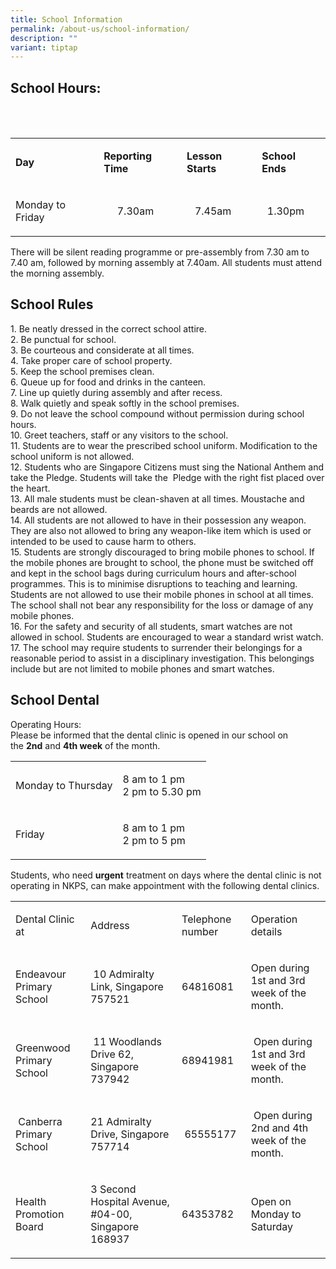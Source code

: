 ```yaml
---
title: School Information
permalink: /about-us/school-information/
description: ""
variant: tiptap
---
```

<h2>School Hours:</h2>
<p>
<br>
<br>
</p>
<table>
<tbody>
<tr>
<td rowspan="1" colspan="1">
<p><strong>Day</strong>
</p>
</td>
<td rowspan="1" colspan="1">
<p><strong>Reporting Time</strong>
</p>
</td>
<td rowspan="1" colspan="1">
<p><strong>Lesson Starts</strong>
</p>
</td>
<td rowspan="1" colspan="1">
<p><strong>School Ends</strong>
</p>
</td>
</tr>
<tr>
<td rowspan="1" colspan="1">
<p>Monday to Friday</p>
</td>
<td rowspan="1" colspan="1">
<p>&nbsp; &nbsp; &nbsp;7.30am</p>
</td>
<td rowspan="1" colspan="1">
<p>&nbsp; &nbsp;7.45am</p>
</td>
<td rowspan="1" colspan="1">
<p>&nbsp; 1.30pm</p>
</td>
</tr>
</tbody>
</table>
<p>There will be silent reading programme or pre-assembly from 7.30 am to
7.40 am, followed by morning assembly at 7.40am. All students must attend
the morning assembly.</p>
<h2>School Rules</h2>
<p>1. Be neatly dressed in the correct school attire.
<br>2. Be punctual for school.
<br>3. Be courteous and considerate at all times.
<br>4. Take proper care of school property.
<br>5. Keep the school premises clean.
<br>6. Queue up for food and drinks in the canteen.
<br>7. Line up quietly during assembly and after recess.
<br>8. Walk quietly and speak softly in the school premises.
<br>9. Do not leave the school compound without permission during school hours.
<br>10. Greet teachers, staff or any visitors to the school.
<br>11. Students are to wear the prescribed school uniform. Modification to
the school uniform is not allowed.
<br>12. Students who are Singapore Citizens must sing the National Anthem
and take the Pledge. Students will take the&nbsp; Pledge with the right
fist placed over the heart.
<br>13. All male students must be clean-shaven at all times. Moustache and
beards are not allowed.
<br>14. All students are not allowed to have in their possession any weapon.
They are also not allowed to bring any weapon-like item which is used or
intended to be used to cause harm to others.
<br>15. Students are strongly discouraged to bring mobile phones to school.
If the mobile phones are brought to school, the phone must be switched
off and kept in the school bags during curriculum hours and after-school
programmes. This is to minimise disruptions to teaching and learning. Students
are not allowed to use their mobile phones in school at all times. The
school shall not bear any responsibility for the loss or damage of any
mobile phones.
<br>16. For the safety and security of all students, smart watches are not
allowed in school. Students are encouraged to wear a standard wrist watch.
<br>17. The school may require students to surrender their belongings for
a reasonable period to assist in a disciplinary investigation. This belongings
include but are not limited to mobile phones and smart watches.</p>
<h2>School Dental</h2>
<p>Operating Hours:
<br>Please be informed that the dental clinic is opened in our school on the&nbsp;<strong>2nd</strong>&nbsp;and&nbsp;<strong>4th week</strong>&nbsp;of
the month.</p>
<table>
<tbody>
<tr>
<td rowspan="1" colspan="1">
<p>Monday to Thursday</p>
</td>
<td rowspan="1" colspan="1">
<p>8 am to 1 pm
<br>2 pm to 5.30 pm</p>
</td>
</tr>
<tr>
<td rowspan="1" colspan="1">
<p>Friday</p>
</td>
<td rowspan="1" colspan="1">
<p>8 am to 1 pm
<br>2 pm to 5 pm</p>
</td>
</tr>
</tbody>
</table>
<p>Students, who need&nbsp;<strong>urgent</strong>&nbsp;treatment on days
where the dental clinic is not operating in NKPS, can make appointment
with the following dental clinics.</p>
<table>
<tbody>
<tr>
<td rowspan="1" colspan="1">
<p>Dental Clinic at</p>
</td>
<td rowspan="1" colspan="1">
<p>Address</p>
</td>
<td rowspan="1" colspan="1">
<p>Telephone number</p>
</td>
<td rowspan="1" colspan="1">
<p>Operation details</p>
</td>
</tr>
<tr>
<td rowspan="1" colspan="1">
<p>Endeavour Primary School&nbsp;</p>
</td>
<td rowspan="1" colspan="1">
<p>&nbsp;10 Admiralty Link, Singapore 757521</p>
</td>
<td rowspan="1" colspan="1">
<p>64816081&nbsp;</p>
</td>
<td rowspan="1" colspan="1">
<p>Open during 1st and 3rd week of the month.&nbsp;</p>
</td>
</tr>
<tr>
<td rowspan="1" colspan="1">
<p>Greenwood Primary School&nbsp;</p>
</td>
<td rowspan="1" colspan="1">
<p>&nbsp;11 Woodlands Drive 62, Singapore 737942</p>
</td>
<td rowspan="1" colspan="1">
<p>68941981&nbsp;</p>
</td>
<td rowspan="1" colspan="1">
<p>&nbsp;Open during 1st and 3rd week of the month.&nbsp;</p>
</td>
</tr>
<tr>
<td rowspan="1" colspan="1">
<p>&nbsp;Canberra Primary School</p>
</td>
<td rowspan="1" colspan="1">
<p>21 Admiralty Drive, Singapore 757714&nbsp;</p>
</td>
<td rowspan="1" colspan="1">
<p>&nbsp;65555177</p>
</td>
<td rowspan="1" colspan="1">
<p>&nbsp;Open during 2nd and 4th week of the month.&nbsp;</p>
</td>
</tr>
<tr>
<td rowspan="1" colspan="1">
<p>Health Promotion Board</p>
</td>
<td rowspan="1" colspan="1">
<p>3 Second Hospital Avenue, #04-00, Singapore 168937</p>
</td>
<td rowspan="1" colspan="1">
<p>64353782</p>
</td>
<td rowspan="1" colspan="1">
<p>Open on Monday to Saturday</p>
</td>
</tr>
</tbody>
</table>
<p></p>